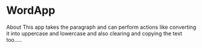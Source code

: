 # WordApp
About This app takes the paragraph and can perform actions like converting it into uppercase and lowercase and also clearing and copying the text too.....
